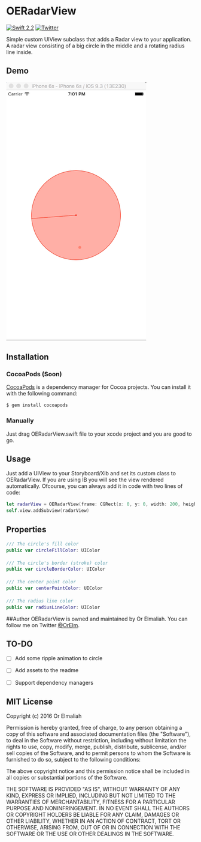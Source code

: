 # OERadarView
[![Swift 2.2](https://img.shields.io/badge/Swift-2.2-orange.svg?style=flat)](https://developer.apple.com/swift/)
[![Twitter](https://img.shields.io/badge/Twitter-@orelm-blue.svg?style=flat)](http://twitter.com/OrElm)

Simple custom UIView subclass that adds a Radar view to your application. A radar view consisting of a big circle in the middle and a rotating radius line inside.

## Demo
![Demo](https://raw.githubusercontent.com/orxelm/OERadarView/master/assets/oeradarview.gif)


## Installation
### CocoaPods (Soon)

[CocoaPods](http://cocoapods.org) is a dependency manager for Cocoa projects. You can install it with the following command:

```bash
$ gem install cocoapods
```

### Manually
Just drag OERadarView.swift file to your xcode project and you are good to go.

## Usage
Just add a UIView to your Storyboard/Xib and set its custom class to OERadarView. If you are using IB you will see the view rendered automatically.
Ofcourse, you can always add it in code with two lines of code:
```swift
let radarView = OERadarView(frame: CGRect(x: 0, y: 0, width: 200, height: 200))
self.view.addSubview(radarView)
````

## Properties
```swift
/// The circle's fill color
public var circleFillColor: UIColor
    
/// The circle's border (stroke) color
public var circleBorderColor: UIColor
    
/// The center point color
public var centerPointColor: UIColor
    
/// The radius line color
public var radiusLineColor: UIColor
```

##Author
OERadarView is owned and maintained by Or Elmaliah. You can follow me on Twitter [@OrElm](https://twitter.com/orelm).

## TO-DO
- [ ] Add some ripple animation to circle
- [ ] Add assets to the readme
- [ ] Support dependency managers


## MIT License

Copyright (c) 2016 Or Elmaliah

Permission is hereby granted, free of charge, to any person obtaining a copy
of this software and associated documentation files (the "Software"), to deal
in the Software without restriction, including without limitation the rights
to use, copy, modify, merge, publish, distribute, sublicense, and/or sell
copies of the Software, and to permit persons to whom the Software is
furnished to do so, subject to the following conditions:

The above copyright notice and this permission notice shall be included in all
copies or substantial portions of the Software.

THE SOFTWARE IS PROVIDED "AS IS", WITHOUT WARRANTY OF ANY KIND, EXPRESS OR
IMPLIED, INCLUDING BUT NOT LIMITED TO THE WARRANTIES OF MERCHANTABILITY,
FITNESS FOR A PARTICULAR PURPOSE AND NONINFRINGEMENT. IN NO EVENT SHALL THE
AUTHORS OR COPYRIGHT HOLDERS BE LIABLE FOR ANY CLAIM, DAMAGES OR OTHER
LIABILITY, WHETHER IN AN ACTION OF CONTRACT, TORT OR OTHERWISE, ARISING FROM,
OUT OF OR IN CONNECTION WITH THE SOFTWARE OR THE USE OR OTHER DEALINGS IN THE
SOFTWARE.